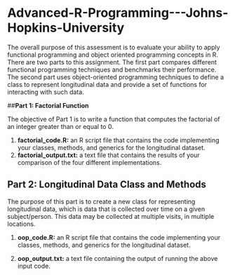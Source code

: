 # Advanced-R-Programming---Johns-Hopkins-University
The overall purpose of this assessment is to evaluate your ability to apply functional programming and object oriented programming concepts in R. There are two parts to this assignment. The first part compares different functional programming techniques and benchmarks their performance. The second part uses object-oriented programming techniques to define a class to represent longitudinal data and provide a set of functions for interacting with such data.

##**Part 1: Factorial Function**

The objective of Part 1 is to write a function that computes the factorial of an integer greater than or equal to 0.

1. **factorial_code.R:** an R script file that contains the code implementing your classes, methods, and generics for the longitudinal dataset.
2. **factorial_output.txt:** a text file that contains the results of your comparison of the four different implementations.


## **Part 2: Longitudinal Data Class and Methods**

The purpose of this part is to create a new class for representing longitudinal data, which is data that is collected over time on a given subject/person. This data may be collected at multiple visits, in multiple locations.

1. **oop_code.R:** an R script file that contains the code implementing your classes, methods, and generics for the longitudinal dataset.

2. **oop_output.txt:** a text file containing the output of running the above input code.
